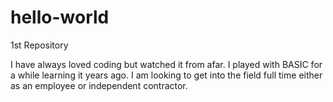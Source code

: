 # hello-world
1st Repository

I have always loved coding but watched it from afar. I played with BASIC for a while learning it years ago. I am looking to get into the field full time either as an employee or independent contractor.
